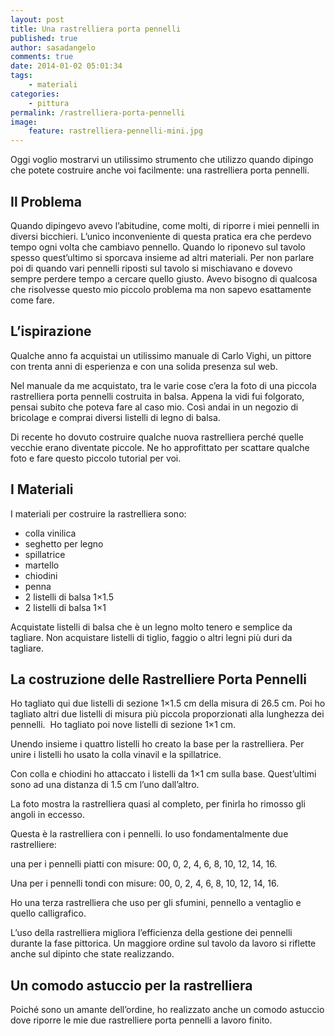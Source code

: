 ```yaml
---
layout: post
title: Una rastrelliera porta pennelli
published: true
author: sasadangelo
comments: true
date: 2014-01-02 05:01:34
tags:
    - materiali
categories:
    - pittura
permalink: /rastrelliera-porta-pennelli
image:
    feature: rastrelliera-pennelli-mini.jpg
---
```




  Oggi voglio mostrarvi un utilissimo strumento che utilizzo quando dipingo che potete costruire anche voi facilmente: una rastrelliera porta pennelli.




## Il Problema


  Quando dipingevo avevo l&#8217;abitudine, come molti, di riporre i miei pennelli in diversi bicchieri. L&#8217;unico inconveniente di questa pratica era che perdevo tempo ogni volta che cambiavo pennello. Quando lo riponevo sul tavolo spesso quest&#8217;ultimo si sporcava insieme ad altri materiali. Per non parlare poi di quando vari pennelli riposti sul tavolo si mischiavano e dovevo sempre perdere tempo a cercare quello giusto. Avevo bisogno di qualcosa che risolvesse questo mio piccolo problema ma non sapevo esattamente come fare.


## L&#8217;ispirazione


  Qualche anno fa acquistai un utilissimo manuale di Carlo Vighi, un pittore con trenta anni di esperienza e con una solida presenza sul web.&nbsp;



  Nel manuale da me acquistato, tra le varie cose c&#8217;era la foto di una piccola rastrelliera porta pennelli costruita in balsa. Appena la vidi fui folgorato, pensai subito che poteva fare al caso mio. Così andai in un negozio di bricolage e comprai diversi listelli di legno di balsa.



  Di recente ho dovuto costruire qualche nuova rastrelliera perché quelle vecchie erano diventate piccole. Ne ho approfittato per scattare qualche foto e fare questo piccolo tutorial per voi.


## I Materiali




  I materiali per costruire la rastrelliera sono:


  * colla vinilica
  * seghetto per legno
  * spillatrice
  * martello
  * chiodini
  * penna
  * 2 listelli di balsa 1&#215;1.5
  * 2 listelli di balsa 1&#215;1


  Acquistate listelli di balsa che è un legno molto tenero e semplice da tagliare. Non acquistare listelli di tiglio, faggio o altri legni più duri da tagliare.


## La costruzione delle Rastrelliere Porta Pennelli




  Ho tagliato qui due listelli di sezione 1&#215;1.5 cm della misura di 26.5 cm. Poi ho tagliato altri due listelli di misura più piccola proporzionati alla lunghezza dei pennelli.&nbsp; Ho tagliato poi nove listelli di sezione 1&#215;1 cm.





  Unendo insieme i quattro listelli ho creato la base per la rastrelliera. Per unire i listelli ho usato la colla vinavil e la spillatrice.





  Con colla e chiodini ho attaccato i listelli da 1&#215;1 cm sulla base. Quest&#8217;ultimi sono ad una distanza di 1.5 cm l&#8217;uno dall&#8217;altro.





  La foto mostra la rastrelliera quasi al completo, per finirla ho rimosso gli angoli in eccesso.





  Questa è la rastrelliera con i pennelli. Io uso fondamentalmente due rastrelliere:



  una per i pennelli piatti con misure: 00, 0, 2, 4, 6, 8, 10, 12, 14, 16.


  Una per i pennelli tondi con misure: 00, 0, 2, 4, 6, 8, 10, 12, 14, 16.


  Ho una terza rastrelliera che uso per gli sfumini, pennello a ventaglio e quello calligrafico.



  L&#8217;uso della rastrelliera migliora l&#8217;efficienza della gestione dei pennelli durante la fase pittorica. Un maggiore ordine sul tavolo da lavoro si riflette anche sul dipinto che state realizzando.


## Un comodo astuccio per la rastrelliera


  Poiché sono un amante dell&#8217;ordine, ho realizzato anche un comodo astuccio dove riporre le mie due rastrelliere porta pennelli a lavoro finito.


